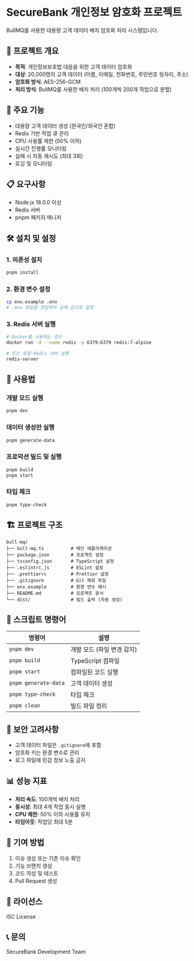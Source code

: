 # SecureBank 개인정보 암호화 프로젝트

BullMQ를 사용한 대용량 고객 데이터 배치 암호화 처리 시스템입니다.

## 🏦 프로젝트 개요

- **목적**: 개인정보보호법 대응을 위한 고객 데이터 암호화
- **대상**: 20,000명의 고객 데이터 (이름, 이메일, 전화번호, 주민번호 뒷자리, 주소)
- **암호화 방식**: AES-256-GCM
- **처리 방식**: BullMQ를 사용한 배치 처리 (100개씩 200개 작업으로 분할)

## 🚀 주요 기능

- 대용량 고객 데이터 생성 (한국인/외국인 혼합)
- Redis 기반 작업 큐 관리
- CPU 사용률 제한 (50% 이하)
- 실시간 진행률 모니터링
- 실패 시 자동 재시도 (최대 3회)
- 로깅 및 모니터링

## 📋 요구사항

- Node.js 18.0.0 이상
- Redis 서버
- pnpm 패키지 매니저

## 🛠️ 설치 및 설정

### 1. 의존성 설치

```bash
pnpm install
```

### 2. 환경 변수 설정

```bash
cp env.example .env
# .env 파일을 편집하여 실제 값으로 설정
```

### 3. Redis 서버 실행

```bash
# Docker를 사용하는 경우
docker run -d --name redis -p 6379:6379 redis:7-alpine

# 또는 로컬 Redis 서버 실행
redis-server
```

## 📜 사용법

### 개발 모드 실행

```bash
pnpm dev
```

### 데이터 생성만 실행

```bash
pnpm generate-data
```

### 프로덕션 빌드 및 실행

```bash
pnpm build
pnpm start
```

### 타입 체크

```bash
pnpm type-check
```

## 🏗️ 프로젝트 구조

```
bull-mq/
├── bull-mq.ts          # 메인 애플리케이션
├── package.json        # 프로젝트 설정
├── tsconfig.json       # TypeScript 설정
├── .eslintrc.js        # ESLint 설정
├── .prettierrc         # Prettier 설정
├── .gitignore          # Git 제외 파일
├── env.example         # 환경 변수 예시
├── README.md           # 프로젝트 문서
└── dist/               # 빌드 출력 (자동 생성)
```

## 🔧 스크립트 명령어

| 명령어 | 설명 |
|--------|------|
| `pnpm dev` | 개발 모드 (파일 변경 감지) |
| `pnpm build` | TypeScript 컴파일 |
| `pnpm start` | 컴파일된 코드 실행 |
| `pnpm generate-data` | 고객 데이터 생성 |
| `pnpm type-check` | 타입 체크 |
| `pnpm clean` | 빌드 파일 정리 |

## 🔐 보안 고려사항

- 고객 데이터 파일은 `.gitignore`에 포함
- 암호화 키는 환경 변수로 관리
- 로그 파일에 민감 정보 노출 금지

## 📊 성능 지표

- **처리 속도**: 100개씩 배치 처리
- **동시성**: 최대 4개 작업 동시 실행
- **CPU 제한**: 50% 이하 사용률 유지
- **타임아웃**: 작업당 최대 5분

## 🤝 기여 방법

1. 이슈 생성 또는 기존 이슈 확인
2. 기능 브랜치 생성
3. 코드 작성 및 테스트
4. Pull Request 생성

## 📄 라이선스

ISC License

## 📞 문의

SecureBank Development Team
